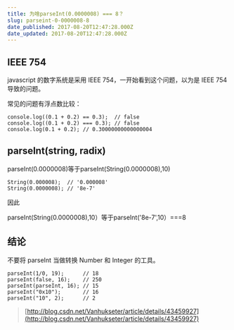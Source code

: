 ```yaml
---
title: 为啥parseInt(0.0000008) === 8？
slug: parseint-0-0000008-8
date_published: 2017-08-20T12:47:28.000Z
date_updated: 2017-08-20T12:47:28.000Z
---
```


## IEEE 754

javascript 的数字系统是采用 IEEE 754，一开始看到这个问题，以为是 IEEE 754 导致的问题。

常见的问题有浮点数比较：

    console.log((0.1 + 0.2) == 0.3);  // false
    console.log((0.1 + 0.2) === 0.3); // false
    console.log(0.1 + 0.2); // 0.30000000000000004
    

## parseInt(string, radix)

parseInt(0.0000008)等于parseInt(String(0.0000008),10)

    String(0.000008);  // '0.000008'
    String(0.0000008); // '8e-7'
    

因此

parseInt(String(0.0000008),10）等于parseInt('8e-7',10）===8

## 结论

不要将 parseInt 当做转换 Number 和 Integer 的工具。

    parseInt(1/0, 19);      // 18
    parseInt(false, 16);    // 250
    parseInt(parseInt, 16); // 15
    parseInt("0x10");       // 16
    parseInt("10", 2);      // 2
    

> [http://blog.csdn.net/Vanhukseter/article/details/43459927](http://blog.csdn.net/Vanhukseter/article/details/43459927)
